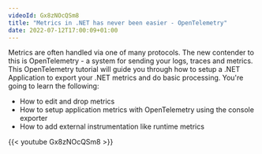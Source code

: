 ```yaml
---
videoId: Gx8zNOcQSm8
title: "Metrics in .NET has never been easier - OpenTelemetry"
date: 2022-07-12T17:00:09+01:00
---
```


Metrics are often handled via one of many protocols. The new contender to this is OpenTelemetry - a system for sending your logs, traces and metrics. This OpenTelemetry tutorial will guide you through how to setup a .NET Application to export your .NET metrics and do basic processing. You're going to learn the following:

- How to edit and drop metrics
- How to setup application metrics with OpenTelemetry using the console exporter
- How to add external instrumentation like runtime metrics

<!--more-->

{{< youtube Gx8zNOcQSm8 >}}
